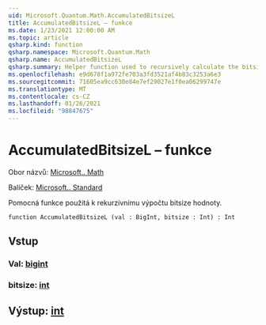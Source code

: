 ```yaml
---
uid: Microsoft.Quantum.Math.AccumulatedBitsizeL
title: AccumulatedBitsizeL – funkce
ms.date: 1/23/2021 12:00:00 AM
ms.topic: article
qsharp.kind: function
qsharp.namespace: Microsoft.Quantum.Math
qsharp.name: AccumulatedBitsizeL
qsharp.summary: Helper function used to recursively calculate the bitsize of a value.
ms.openlocfilehash: e9d678f1a972fe703a3fd3521af4b83c3253a6e3
ms.sourcegitcommit: 71605ea9cc630e84e7ef29027e1f0ea06299747e
ms.translationtype: MT
ms.contentlocale: cs-CZ
ms.lasthandoff: 01/26/2021
ms.locfileid: "98847675"
---
```

# <a name="accumulatedbitsizel-function"></a>AccumulatedBitsizeL – funkce

Obor názvů: [Microsoft.. Math](xref:Microsoft.Quantum.Math)

Balíček: [Microsoft.. Standard](https://nuget.org/packages/Microsoft.Quantum.Standard)


Pomocná funkce použitá k rekurzivnímu výpočtu bitsize hodnoty.

```qsharp
function AccumulatedBitsizeL (val : BigInt, bitsize : Int) : Int
```


## <a name="input"></a>Vstup

### <a name="val--bigint"></a>Val: [bigint](xref:microsoft.quantum.lang-ref.bigint)




### <a name="bitsize--int"></a>bitsize: [int](xref:microsoft.quantum.lang-ref.int)





## <a name="output--int"></a>Výstup: [int](xref:microsoft.quantum.lang-ref.int)

